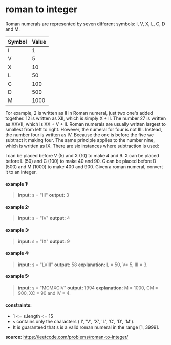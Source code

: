 # roman to integer
Roman numerals are represented by seven different symbols: I, V, X, L, C, D and M.

Symbol | Value
------ | ------
I | 1
V | 5
X | 10
L | 50
C | 100
D | 500
M | 1000

For example, 2 is written as II in Roman numeral, just two one's added together. 12 is written as XII, which is simply X + II. The number 27 is written as XXVII, which is XX + V + II.
Roman numerals are usually written largest to smallest from left to right. However, the numeral for four is not IIII. Instead, the number four is written as IV. Because the one is before the five we subtract it making four. The same principle applies to the number nine, which is written as IX. There are six instances where subtraction is used:

I can be placed before V (5) and X (10) to make 4 and 9. 
X can be placed before L (50) and C (100) to make 40 and 90. 
C can be placed before D (500) and M (1000) to make 400 and 900.
Given a roman numeral, convert it to an integer.

#### example 1:
> **input:** s = "III"
> **output:** 3

#### example 2:
> **input:** s = "IV"
> **output:** 4

#### example 3:
> **input:** s = "IX"
> **output:** 9

#### example 4:
> **input:** s = "LVIII"
> **output:** 58
> **explanation:** L = 50, V= 5, III = 3.

#### example 5:
> **input:** s = "MCMXCIV"
> **output:** 1994
> **explanation:** M = 1000, CM = 900, XC = 90 and IV = 4.

#### constraints:
* 1 <= s.length <= 15
* `s` contains only the characters ('I', 'V', 'X', 'L', 'C', 'D', 'M').
* It is guaranteed that s is a valid roman numeral in the range [1, 3999].

**source:** https://leetcode.com/problems/roman-to-integer/
